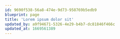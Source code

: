 ```yaml
---
id: 9690f538-56a8-474e-9d73-958769b5edb9
blueprint: page
title: 'Lorem ipsum dolor sit'
updated_by: a9f94671-5326-4e29-b4b7-dc81846f466c
updated_at: 1669561389
---
```

